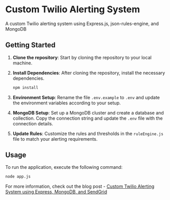 # Custom Twilio Alerting System

A custom Twilio alerting system using Express.js, json-rules-engine, and MongoDB

## Getting Started

1. **Clone the repository**: Start by cloning the repository to your local machine.

2. **Install Dependencies**: After cloning the repository, install the necessary dependencies.

    ```bash
    npm install
    ```

3. **Environment Setup**: Rename the file `.env.example` to `.env` and update the environment variables according to your setup.

4. **MongoDB Setup**: Set up a MongoDB cluster and create a database and collection. Copy the connection string and update the `.env` file with the connection details.

5. **Update Rules**: Customize the rules and thresholds in the `ruleEngine.js` file to match your alerting requirements.

## Usage

To run the application, execute the following command:

```bash
node app.js
```

For more information, check out the blog post - [Custom Twilio Alerting System using Express, MongoDB, and SendGrid](https://www.twilio.com/en-us/blog/custom-twilio-alerting-system-express-mongodb-sendgrid)
